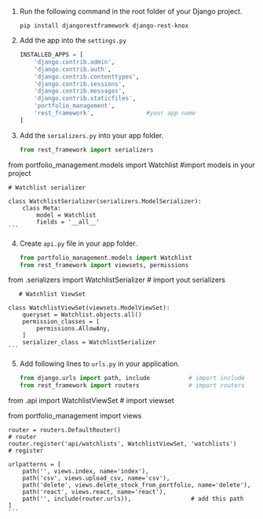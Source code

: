 1. Run the following command in the root folder of your Django project.

	`pip install djangorestframework django-rest-knox`
	
2. Add the app into the `settings.py`

	```python
	INSTALLED_APPS = [
		'django.contrib.admin',
		'django.contrib.auth',
		'django.contrib.contenttypes',
		'django.contrib.sessions',
		'django.contrib.messages',
		'django.contrib.staticfiles',
		'portfolio_management',
		'rest_framework',				#your app name
	]
	```
	
	
	
3. Add the `serializers.py` into your app folder.

	```python
	from rest_framework import serializers
from portfolio_management.models import Watchlist			#import models in your project
	

	# Watchlist serializer
	
	class WatchlistSerializer(serializers.ModelSerializer):
		class Meta:
			model = Watchlist
			fields = '__all__'
	```
	
	


4. Create `api.py` file in your app folder.

	```python
	from portfolio_management.models import Watchlist
	from rest_framework import viewsets, permissions
from .serializers import WatchlistSerializer			# import yout serializers
	
	   
	
	   # Watchlist ViewSet
	
	class WatchlistViewSet(viewsets.ModelViewSet):
		queryset = Watchlist.objects.all()
		permission_classes = [
			permissions.AllowAny,
		]
		serializer_class = WatchlistSerializer
	```
	
	


5. Add following lines to `urls.py` in your application.

	```python
	from django.urls import path, include			# import include
	from rest_framework import routers				# import routers
from .api import WatchlistViewSet				# import viewset
	
from portfolio_management import views
	
	router = routers.DefaultRouter()										# router
	router.register('api/watchlists', WatchlistViewSet, 'watchlists')		# register
	
	urlpatterns = [
		path('', views.index, name='index'),
		path('csv', views.upload_csv, name='csv'),
		path('delete', views.delete_stock_from_portfolio, name='delete'),
		path('react', views.react, name='react'),
		path('', include(router.urls)),					# add this path
	]
	```
	
	
